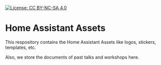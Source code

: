 [![License: CC BY-NC-SA 4.0](https://img.shields.io/badge/License-CC%20BY--NC--SA%204.0-lightgrey.svg)](https://creativecommons.org/licenses/by-nc-sa/4.0/)

# Home Assistant Assets

This respository contains the Home Assistant Assets like logos, stickers, templates, etc.

Also, we store the documents of past talks and workshops here.


